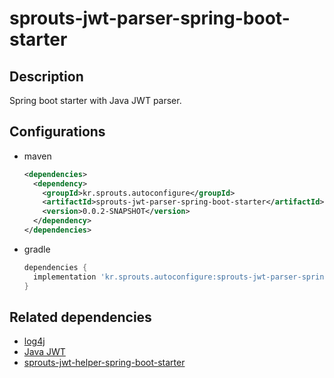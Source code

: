 # sprouts-jwt-parser-spring-boot-starter

## Description

Spring boot starter with Java JWT parser.

## Configurations

* maven
  ```xml
  <dependencies>
    <dependency>
      <groupId>kr.sprouts.autoconfigure</groupId>
      <artifactId>sprouts-jwt-parser-spring-boot-starter</artifactId>
      <version>0.0.2-SNAPSHOT</version>
    </dependency>
  </dependencies>
  ```

* gradle
  ```groovy
  dependencies {
    implementation 'kr.sprouts.autoconfigure:sprouts-jwt-parser-spring-boot-starter:0.0.2-SNAPSHOT'
  }
  ```

## Related dependencies
* [log4j](https://logging.apache.org/log4j/2.x/)
* [Java JWT](https://github.com/jwtk/jjwt)
* [sprouts-jwt-helper-spring-boot-starter](http://gitlab.sprouts.kr/sprouts/autoconfigure/sprouts-jwt-helper-spring-boot-starter)